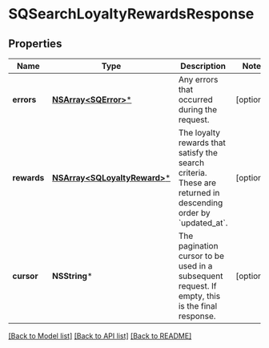 # SQSearchLoyaltyRewardsResponse

## Properties
Name | Type | Description | Notes
------------ | ------------- | ------------- | -------------
**errors** | [**NSArray&lt;SQError&gt;***](SQError.md) | Any errors that occurred during the request. | [optional] 
**rewards** | [**NSArray&lt;SQLoyaltyReward&gt;***](SQLoyaltyReward.md) | The loyalty rewards that satisfy the search criteria. These are returned in descending order by &#x60;updated_at&#x60;. | [optional] 
**cursor** | **NSString*** | The pagination cursor to be used in a subsequent  request. If empty, this is the final response. | [optional] 

[[Back to Model list]](../README.md#documentation-for-models) [[Back to API list]](../README.md#documentation-for-api-endpoints) [[Back to README]](../README.md)


